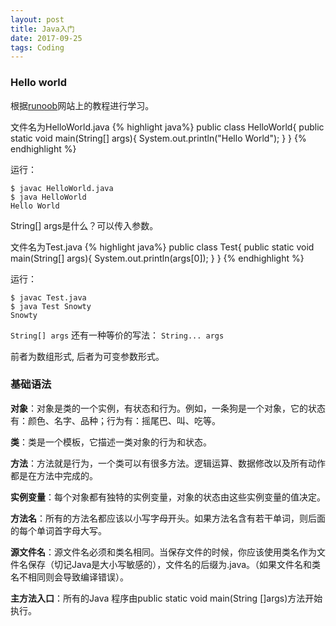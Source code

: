 ```yaml
---
layout: post
title: Java入门
date: 2017-09-25 
tags: Coding
---
```


### Hello world

根据[runoob](http://www.runoob.com/java/java-tutorial.html)网站上的教程进行学习。

文件名为HelloWorld.java
{% highlight java%}
public class HelloWorld{
     public static void main(String[] args){
         System.out.println("Hello World");
     }
 }
{% endhighlight %}

运行：

    $ javac HelloWorld.java
    $ java HelloWorld
    Hello World

String[] args是什么？可以传入参数。

文件名为Test.java
{% highlight java%}
public class Test{
     public static void main(String[] args){
         System.out.println(args[0]);
     }
 }
{% endhighlight %}

运行：

    $ javac Test.java
    $ java Test Snowty
    Snowty

`String[] args` 还有一种等价的写法： `String... args`

前者为数组形式, 后者为可变参数形式。


### 基础语法

**对象**：对象是类的一个实例，有状态和行为。例如，一条狗是一个对象，它的状态有：颜色、名字、品种；行为有：摇尾巴、叫、吃等。

**类**：类是一个模板，它描述一类对象的行为和状态。

**方法**：方法就是行为，一个类可以有很多方法。逻辑运算、数据修改以及所有动作都是在方法中完成的。

**实例变量**：每个对象都有独特的实例变量，对象的状态由这些实例变量的值决定。

**方法名**：所有的方法名都应该以小写字母开头。如果方法名含有若干单词，则后面的每个单词首字母大写。

**源文件名**：源文件名必须和类名相同。当保存文件的时候，你应该使用类名作为文件名保存（切记Java是大小写敏感的），文件名的后缀为.java。（如果文件名和类名不相同则会导致编译错误）。

**主方法入口**：所有的Java 程序由public static void main(String []args)方法开始执行。

